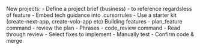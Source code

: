 New projects:
    - Define a project brief (business) - to reference regardsless of feature
    - Embed tech guidance into .cursorrules
    - Use a starter kit (create-next-app, create-volo-app etc)
Building features
    - plan_feature command
    - review the plan
    - Phrases
    - code_review command
    - Read through review
    - Select fixes to implement
    - Manually test
    - Confirm code & merge